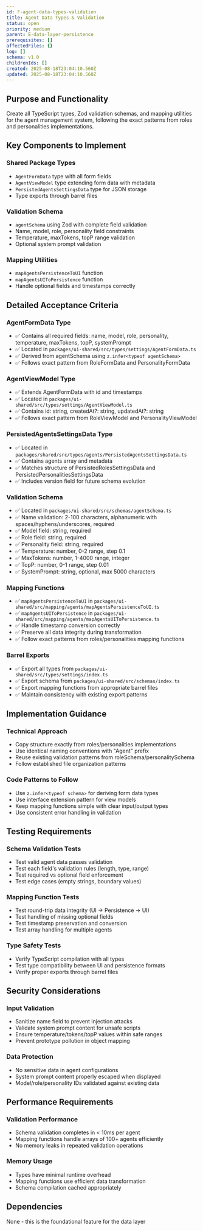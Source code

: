```yaml
---
id: F-agent-data-types-validation
title: Agent Data Types & Validation
status: open
priority: medium
parent: E-data-layer-persistence
prerequisites: []
affectedFiles: {}
log: []
schema: v1.0
childrenIds: []
created: 2025-08-18T23:04:10.560Z
updated: 2025-08-18T23:04:10.560Z
---
```


## Purpose and Functionality

Create all TypeScript types, Zod validation schemas, and mapping utilities for the agent management system, following the exact patterns from roles and personalities implementations.

## Key Components to Implement

### Shared Package Types

- `AgentFormData` type with all form fields
- `AgentViewModel` type extending form data with metadata
- `PersistedAgentsSettingsData` type for JSON storage
- Type exports through barrel files

### Validation Schema

- `agentSchema` using Zod with complete field validation
- Name, model, role, personality field constraints
- Temperature, maxTokens, topP range validation
- Optional system prompt validation

### Mapping Utilities

- `mapAgentsPersistenceToUI` function
- `mapAgentsUIToPersistence` function
- Handle optional fields and timestamps correctly

## Detailed Acceptance Criteria

### AgentFormData Type

- ✅ Contains all required fields: name, model, role, personality, temperature, maxTokens, topP, systemPrompt
- ✅ Located in `packages/ui-shared/src/types/settings/AgentFormData.ts`
- ✅ Derived from agentSchema using `z.infer<typeof agentSchema>`
- ✅ Follows exact pattern from RoleFormData and PersonalityFormData

### AgentViewModel Type

- ✅ Extends AgentFormData with id and timestamps
- ✅ Located in `packages/ui-shared/src/types/settings/AgentViewModel.ts`
- ✅ Contains id: string, createdAt?: string, updatedAt?: string
- ✅ Follows exact pattern from RoleViewModel and PersonalityViewModel

### PersistedAgentsSettingsData Type

- ✅ Located in `packages/shared/src/types/agents/PersistedAgentsSettingsData.ts`
- ✅ Contains agents array and metadata
- ✅ Matches structure of PersistedRolesSettingsData and PersistedPersonalitiesSettingsData
- ✅ Includes version field for future schema evolution

### Validation Schema

- ✅ Located in `packages/ui-shared/src/schemas/agentSchema.ts`
- ✅ Name validation: 2-100 characters, alphanumeric with spaces/hyphens/underscores, required
- ✅ Model field: string, required
- ✅ Role field: string, required
- ✅ Personality field: string, required
- ✅ Temperature: number, 0-2 range, step 0.1
- ✅ MaxTokens: number, 1-4000 range, integer
- ✅ TopP: number, 0-1 range, step 0.01
- ✅ SystemPrompt: string, optional, max 5000 characters

### Mapping Functions

- ✅ `mapAgentsPersistenceToUI` in `packages/ui-shared/src/mapping/agents/mapAgentsPersistenceToUI.ts`
- ✅ `mapAgentsUIToPersistence` in `packages/ui-shared/src/mapping/agents/mapAgentsUIToPersistence.ts`
- ✅ Handle timestamp conversion correctly
- ✅ Preserve all data integrity during transformation
- ✅ Follow exact patterns from roles/personalities mapping functions

### Barrel Exports

- ✅ Export all types from `packages/ui-shared/src/types/settings/index.ts`
- ✅ Export schema from `packages/ui-shared/src/schemas/index.ts`
- ✅ Export mapping functions from appropriate barrel files
- ✅ Maintain consistency with existing export patterns

## Implementation Guidance

### Technical Approach

- Copy structure exactly from roles/personalities implementations
- Use identical naming conventions with "Agent" prefix
- Reuse existing validation patterns from roleSchema/personalitySchema
- Follow established file organization patterns

### Code Patterns to Follow

- Use `z.infer<typeof schema>` for deriving form data types
- Use interface extension pattern for view models
- Keep mapping functions simple with clear input/output types
- Use consistent error handling in validation

## Testing Requirements

### Schema Validation Tests

- Test valid agent data passes validation
- Test each field's validation rules (length, type, range)
- Test required vs optional field enforcement
- Test edge cases (empty strings, boundary values)

### Mapping Function Tests

- Test round-trip data integrity (UI → Persistence → UI)
- Test handling of missing optional fields
- Test timestamp preservation and conversion
- Test array handling for multiple agents

### Type Safety Tests

- Verify TypeScript compilation with all types
- Test type compatibility between UI and persistence formats
- Verify proper exports through barrel files

## Security Considerations

### Input Validation

- Sanitize name field to prevent injection attacks
- Validate system prompt content for unsafe scripts
- Ensure temperature/tokens/topP values within safe ranges
- Prevent prototype pollution in object mapping

### Data Protection

- No sensitive data in agent configurations
- System prompt content properly escaped when displayed
- Model/role/personality IDs validated against existing data

## Performance Requirements

### Validation Performance

- Schema validation completes in < 10ms per agent
- Mapping functions handle arrays of 100+ agents efficiently
- No memory leaks in repeated validation operations

### Memory Usage

- Types have minimal runtime overhead
- Mapping functions use efficient data transformation
- Schema compilation cached appropriately

## Dependencies

None - this is the foundational feature for the data layer
